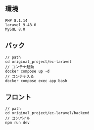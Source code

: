 ## 環境
```
PHP 8.1.14
laravel 9.48.0
MySQL 8.0
```

## バック
```
// path
cd original_project/ec-laravel
// コンテナ起動
docker compose up -d
// コンテナ入る
docker compose exec app bash
```

## フロント
```
// path
cd original_project/ec-laravel/backend
// コンパイル
npm run dev
```
